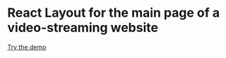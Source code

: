 # React Layout for the main page of a video-streaming website

[Try the demo](https://fastidious-puffpuff-c49175.netlify.app/)

